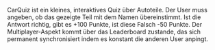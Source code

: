 CarQuiz ist ein kleines, interaktives Quiz über Autoteile. Der User muss angeben, ob das gezeigte Teil mit dem Namen übereinstimmt.
Ist die Antwort richtig, gibt es +100 Punkte, ist diese Falsch -50 Punkte.
Der Multiplayer-Aspekt kommt über das Leaderboard zustande, das sich permanent synchronisiert indem es konstant die anderen
User anpingt.
